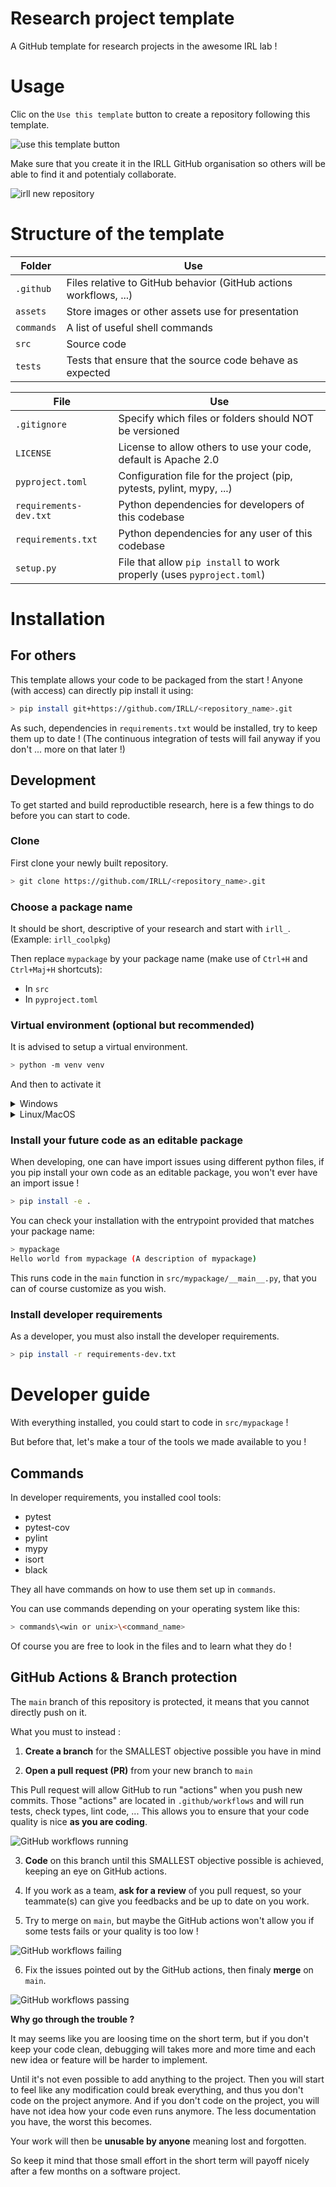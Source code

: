 # Research project template

A GitHub template for research projects in the awesome IRL lab !

# Usage

Clic on the `Use this template` button to create a repository following this template.

![use this template button](assets/use_this_template.png)

Make sure that you create it in the IRLL GitHub organisation so others will be able to find it
and potentialy collaborate.

![irll new repository](assets/irll_new_repository.png)

# Structure of the template

| Folder     | Use                                                               |
| ---------- | ----------------------------------------------------------------- |
| `.github`  | Files relative to GitHub behavior (GitHub actions workflows, ...) |
| `assets`   | Store images or other assets use for presentation                 |
| `commands` | A list of useful shell commands                                   |
| `src`      | Source code                                                       |
| `tests`    | Tests that ensure that the source code behave as expected         |

| File                   | Use                                                                    |
| ---------------------- | ---------------------------------------------------------------------- |
| `.gitignore`           | Specify which files or folders should NOT be versioned                 |
| `LICENSE`              | License to allow others to use your code, default is Apache 2.0        |
| `pyproject.toml`       | Configuration file for the project (pip, pytests, pylint, mypy, ...)   |
| `requirements-dev.txt` | Python dependencies for developers of this codebase                    |
| `requirements.txt`     | Python dependencies for any user of this codebase                      |
| `setup.py`             | File that allow `pip install` to work properly (uses `pyproject.toml`) |

# Installation

## For others

This template allows your code to be packaged from the start !
Anyone (with access) can directly pip install it using:

```bash
> pip install git+https://github.com/IRLL/<repository_name>.git 
```

As such, dependencies in `requirements.txt` would be installed, try to keep them up to date !
(The continuous integration of tests will fail anyway if you don't ... more on that later !)

## Development

To get started and build reproductible research, here is a few things to do
before you can start to code.

### Clone

First clone your newly built repository.

```bash
> git clone https://github.com/IRLL/<repository_name>.git
```

### Choose a package name

It should be short, descriptive of your research and start with `irll_`.
(Example: `irll_coolpkg`)

Then replace `mypackage` by your package name (make use of `Ctrl+H` and `Ctrl+Maj+H` shortcuts):

-   In `src`
-   In `pyproject.toml`

### Virtual environment (optional but recommended)

It is advised to setup a virtual environment.

```bash
> python -m venv venv
```

And then to activate it

<details>
<summary>Windows</summary>
<br>
<pre>
venv\Scripts\activate
</pre>

</details>

<details>
<summary>Linux/MacOS</summary>
<br>
<pre>
source venv/bin/activate
</pre>
</details>

### Install your future code as an editable package

When developing, one can have import issues using different python files,
if you pip install your own code as an editable package, you won't ever have an import issue !

```bash
> pip install -e .
```

You can check your installation with the entrypoint provided that matches your package name:

```bash
> mypackage
Hello world from mypackage (A description of mypackage)
```

This runs code in the `main` function in `src/mypackage/__main__.py`,
that you can of course customize as you wish.

### Install developer requirements

As a developer, you must also install the developer requirements.

```bash
> pip install -r requirements-dev.txt
```

# Developer guide

With everything installed, you could start to code in `src/mypackage` !

But before that, let's make a tour of the tools we made available to you !

## Commands

In developer requirements, you installed cool tools:

-   pytest
-   pytest-cov
-   pylint
-   mypy
-   isort
-   black

They all have commands on how to use them set up in `commands`.

You can use commands depending on your operating system like this:

```bash
> commands\<win or unix>\<command_name>
```

Of course you are free to look in the files and to learn what they do !

## GitHub Actions & Branch protection

The `main` branch of this repository is protected, it means that you cannot directly
push on it.

What you must to instead :

1.  **Create a branch** for the SMALLEST objective possible you have in mind

2.  **Open a pull request (PR)** from your new branch to `main`

This Pull request will allow GitHub to run "actions" when you push new commits.
Those "actions" are located in `.github/workflows` and will run tests, check types, lint code, ...
This allows you to ensure that your code quality is nice **as you are coding**.

![GitHub workflows running](assets/workflows_running.png)

3.  **Code** on this branch until this SMALLEST objective possible is achieved, 
    keeping an eye on GitHub actions.

4.  If you work as a team, **ask for a review** of you pull request, so your teammate(s) 
    can give you feedbacks and be up to date on you work.

5.  Try to merge on `main`, but maybe the GitHub actions won't allow you if some tests fails or your quality is too low !

![GitHub workflows failing](assets/workflows_failing.png)

6.  Fix the issues pointed out by the GitHub actions, then finaly **merge** on `main`.

![GitHub workflows passing](assets/workflows_ok.png)

**Why go through the trouble ?** 

It may seems like you are loosing time on the short term, but if you don't keep your code clean, 
debugging will takes more and more time and each new idea or feature will be harder to implement.

Until it's not even possible to add anything to the project.
Then you will start to feel like any modification could break everything,
and thus you don't code on the project anymore.
And if you don't code on the project, you will have not idea how your code even runs anymore.
The less documentation you have, the worst this becomes.

Your work will then be **unusable by anyone** meaning lost and forgotten.

So keep it mind that those small effort in the short term will payoff nicely after a few months on
a software project.
